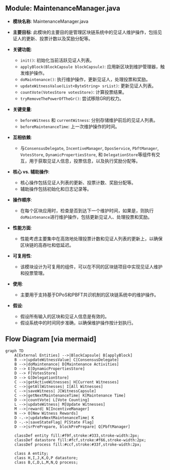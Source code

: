 ## Module: MaintenanceManager.java
- **模块名称**: MaintenanceManager.java

- **主要目标**: 此模块的主要目的是管理区块链系统中的见证人维护操作，包括见证人的更新、投票计数以及奖励分配等。

- **关键功能**:
  - `init()`: 初始化当前活跃见证人列表。
  - `applyBlock(BlockCapsule blockCapsule)`: 应用新区块到维护管理器，触发维护操作。
  - `doMaintenance()`: 执行维护操作，更新见证人，处理投票和奖励。
  - `updateWitnessValue(List<ByteString> srList)`: 更新见证人列表。
  - `countVote(VotesStore votesStore)`: 计算投票结果。
  - `tryRemoveThePowerOfTheGr()`: 尝试移除GR的权力。

- **关键变量**:
  - `beforeWitness` 和 `currentWitness`: 分别存储维护前后的见证人列表。
  - `beforeMaintenanceTime`: 上一次维护操作的时间。

- **互相依赖**:
  - 与`ConsensusDelegate`, `IncentiveManager`, `DposService`, `PbftManager`, `VotesStore`, `DynamicPropertiesStore`, 和 `DelegationStore`等组件有交互，用于获取见证人信息，投票信息，以及执行奖励分配等。

- **核心 vs. 辅助操作**:
  - 核心操作包括见证人列表的更新、投票计数、奖励分配等。
  - 辅助操作包括初始化和日志记录等。

- **操作顺序**:
  - 在每个区块应用时，检查是否到达下一个维护时间，如果是，则执行`doMaintenance`进行维护操作，包括更新见证人、处理投票和奖励。

- **性能方面**:
  - 性能考虑主要集中在高效地处理投票计数和见证人列表的更新上，以确保区块链的高吞吐和低延迟。

- **可复用性**:
  - 该模块设计为可复用的组件，可以在不同的区块链项目中实现见证人维护和投票管理。

- **使用**:
  - 主要用于支持基于DPoS和PBFT共识机制的区块链系统中的维护操作。

- **假设**:
  - 假设所有输入的区块和见证人信息是有效的。
  - 假设系统中的时间同步准确，以确保维护操作按计划执行。
## Flow Diagram [via mermaid]
```mermaid
graph TD
    A[External Entities] -->|BlockCapsule| B[applyBlock]
    B -->|updateWitnessValue| C[ConsensusDelegate]
    B -->|doMaintenance| D[Maintenance Activities]
    D --> E[DynamicPropertiesStore]
    D --> F[VotesStore]
    D --> G[DelegationStore]
    C -->|getActiveWitnesses| H[Current Witnesses]
    C -->|getAllWitnesses| I[All Witnesses]
    C -->|saveWitness| J[WitnessCapsule]
    C -->|getNextMaintenanceTime| K[Maintenance Time]
    D -->|countVote| L[Vote Counting]
    L -->|updateWitness| M[Update Witnesses]
    M -->|reward| N[IncentiveManager]
    N --> O[New Witness Rewards]
    D -.->|updateNextMaintenanceTime| K
    D -.->|saveStateFlag| P[State Flag]
    D -->|srPrePrepare, blockPrePrepare| Q[PbftManager]

    classDef entity fill:#f9f,stroke:#333,stroke-width:2px;
    classDef datastore fill:#fcf,stroke:#f66,stroke-width:2px;
    classDef process fill:#ccf,stroke:#33f,stroke-width:2px;

    class A entity;
    class H,I,J,K,O,P datastore;
    class B,C,D,L,M,N,Q process;
```
